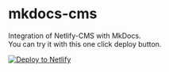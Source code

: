 # mkdocs-cms
Integration of Netlify-CMS with MkDocs.  
You can try it with this one click deploy button.

<a href="https://app.netlify.com/start/deploy?repository=https://github.com/maestrofx/mkdocs-cms"> <img src="https://www.netlify.com/img/deploy/button.svg" title="Deploy to Netlify"> </a>
